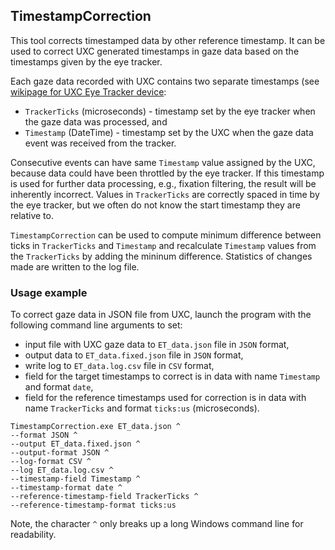 ﻿
## TimestampCorrection

This tool corrects timestamped data by other reference timestamp.
It can be used to correct UXC generated timestamps in gaze data based on the timestamps given by the eye tracker.

Each gaze data recorded with UXC contains two separate timestamps (see [wikipage for UXC Eye Tracker device](https://github.com/uxifiit/uxc/wiki):
* `TrackerTicks` (microseconds) - timestamp set by the eye tracker when the gaze data was processed, and
* `Timestamp` (DateTime) - timestamp set by the UXC when the gaze data event was received from the tracker.

Consecutive events can have same `Timestamp` value assigned by the UXC, because data could have been throttled by the eye tracker. If this timestamp is used for further data processing, e.g., fixation filtering, the result will be inherently incorrect.
Values in `TrackerTicks` are correctly spaced in time by the eye tracker, but we often do not know the start timestamp they are relative to.

`TimestampCorrection` can be used to compute minimum difference between ticks in `TrackerTicks` and `Timestamp` and recalculate `Timestamp` values from the `TrackerTicks` by adding the mininum difference.
Statistics of changes made are written to the log file.

### Usage example

To correct gaze data in JSON file from UXC, launch the program with the following command line arguments to set:
* input file with UXC gaze data to `ET_data.json` file in `JSON` format,
* output data to `ET_data.fixed.json` file in `JSON` format, 
* write log to `ET_data.log.csv` file in `CSV` format,
* field for the target timestamps to correct is in data with name `Timestamp` and format `date`,
* field for the reference timestamps used for correction is in data with name `TrackerTicks` and format `ticks:us` (microseconds).

```
TimestampCorrection.exe ET_data.json ^
--format JSON ^
--output ET_data.fixed.json ^
--output-format JSON ^
--log-format CSV ^
--log ET_data.log.csv ^
--timestamp-field Timestamp ^
--timestamp-format date ^
--reference-timestamp-field TrackerTicks ^
--reference-timestamp-format ticks:us
```

Note, the character `^` only breaks up a long Windows command line for readability.
